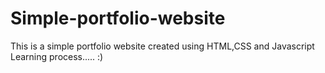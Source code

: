 # Simple-portfolio-website
This is a simple portfolio website created using HTML,CSS and Javascript
Learning process.....
:)
